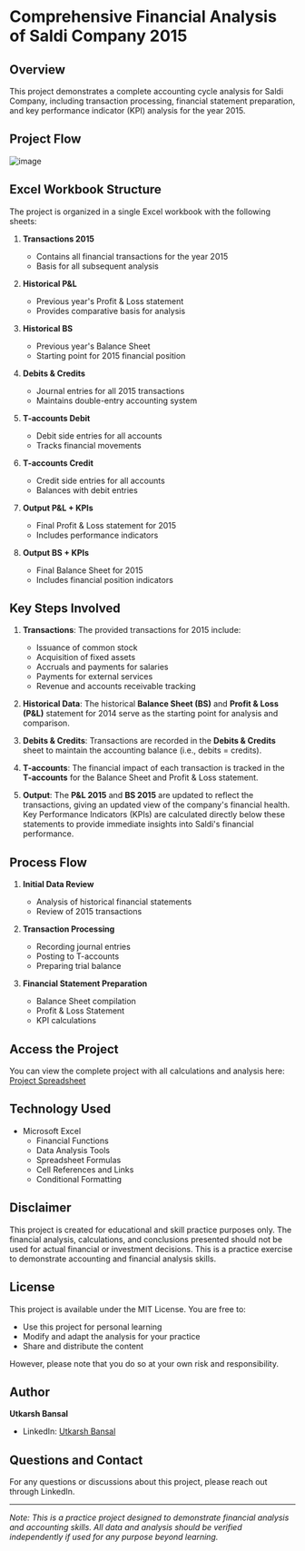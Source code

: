 # Comprehensive Financial Analysis of Saldi Company 2015

## Overview
This project demonstrates a complete accounting cycle analysis for Saldi Company, including transaction processing, financial statement preparation, and key performance indicator (KPI) analysis for the year 2015.
## Project Flow
![image](https://github.com/user-attachments/assets/9459dd84-727b-439b-a066-803023a78989)

## Excel Workbook Structure
The project is organized in a single Excel workbook with the following sheets:

1. **Transactions 2015**
   - Contains all financial transactions for the year 2015
   - Basis for all subsequent analysis

2. **Historical P&L**
   - Previous year's Profit & Loss statement
   - Provides comparative basis for analysis

3. **Historical BS**
   - Previous year's Balance Sheet
   - Starting point for 2015 financial position

4. **Debits & Credits**
   - Journal entries for all 2015 transactions
   - Maintains double-entry accounting system

5. **T-accounts Debit**
   - Debit side entries for all accounts
   - Tracks financial movements

6. **T-accounts Credit**
   - Credit side entries for all accounts
   - Balances with debit entries

7. **Output P&L + KPIs**
   - Final Profit & Loss statement for 2015
   - Includes performance indicators

8. **Output BS + KPIs**
   - Final Balance Sheet for 2015
   - Includes financial position indicators

## Key Steps Involved
1. **Transactions**: The provided transactions for 2015 include:
   * Issuance of common stock
   * Acquisition of fixed assets
   * Accruals and payments for salaries
   * Payments for external services
   * Revenue and accounts receivable tracking

2. **Historical Data**: The historical **Balance Sheet (BS)** and **Profit & Loss (P&L)** statement for 2014 serve as the starting point for analysis and comparison.

3. **Debits & Credits**: Transactions are recorded in the **Debits & Credits** sheet to maintain the accounting balance (i.e., debits = credits).

4. **T-accounts**: The financial impact of each transaction is tracked in the **T-accounts** for the Balance Sheet and Profit & Loss statement.

5. **Output**: The **P&L 2015** and **BS 2015** are updated to reflect the transactions, giving an updated view of the company's financial health. Key Performance Indicators (KPIs) are calculated directly below these statements to provide immediate insights into Saldi's financial performance.

## Process Flow
1. **Initial Data Review**
   - Analysis of historical financial statements
   - Review of 2015 transactions

2. **Transaction Processing**
   - Recording journal entries
   - Posting to T-accounts
   - Preparing trial balance

3. **Financial Statement Preparation**
   - Balance Sheet compilation
   - Profit & Loss Statement
   - KPI calculations

## Access the Project
You can view the complete project with all calculations and analysis here:
[Project Spreadsheet](https://docs.google.com/spreadsheets/d/1d8k8oAh7yWYxuvNtnqLF3J3s5zK9qaPW/edit?usp=sharing&ouid=104526269926966601048&rtpof=true&sd=true)

## Technology Used
- Microsoft Excel
  - Financial Functions
  - Data Analysis Tools
  - Spreadsheet Formulas
  - Cell References and Links
  - Conditional Formatting

## Disclaimer
This project is created for educational and skill practice purposes only. The financial analysis, calculations, and conclusions presented should not be used for actual financial or investment decisions. This is a practice exercise to demonstrate accounting and financial analysis skills.

## License
This project is available under the MIT License. You are free to:
- Use this project for personal learning
- Modify and adapt the analysis for your practice
- Share and distribute the content

However, please note that you do so at your own risk and responsibility.

## Author
**Utkarsh Bansal**
- LinkedIn: [Utkarsh Bansal](https://www.linkedin.com/in/utkarsh-bansal-402b93249/)

## Questions and Contact
For any questions or discussions about this project, please reach out through LinkedIn.

---
*Note: This is a practice project designed to demonstrate financial analysis and accounting skills. All data and analysis should be verified independently if used for any purpose beyond learning.*
